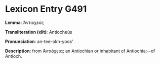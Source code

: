 # Lexicon Entry G491

**Lemma**: Ἀντιοχεύς

**Transliteration (xlit)**: Antiocheús

**Pronunciation**: an-tee-okh-yoos'

**Description**:
from Ἀντιόχεια; an Antiochian or inhabitant of Antiochia:--of Antioch.

